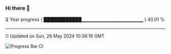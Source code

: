 ### Hi there 👋

⏳ Year progress { ████████████▁▁▁▁▁▁▁▁▁▁▁▁▁▁▁▁▁▁ } 40.01 %

---

⏰ Updated on Sun, 26 May 2024 10:38:16 GMT

![Progress Bar CI](https://github.com/IshwaranRudhara/GIT-ACTION/workflows/Progress%20Bar%20CI/badge.svg)
